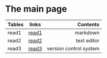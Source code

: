 # The main page 
| Tables   |                 links                         |  Contents |
|----------|:-------------:|------:|
| read1 |[read1](https://github.com/Sajanader/reading-notes.md/blob/master/Read1.md)                                            |   markdown|
| read2 |[read2](https://github.com/Sajanader/reading-notes.md/blob/master/read%202.md)                                         |text editor|
| read3|[read3](https://github.com/Sajanader/reading-notes.md/blob/master/read%203.md)                              |version control system|